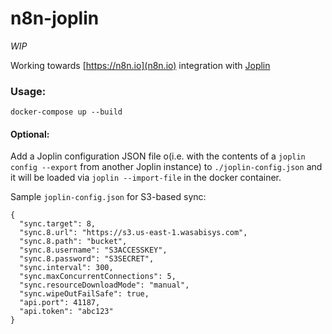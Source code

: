 # n8n-joplin

*WIP*

Working towards [https://n8n.io](n8n.io) integration with [Joplin](https://joplinapp.org/)


### Usage:
`docker-compose up --build`

#### Optional:
Add a Joplin configuration JSON file o(i.e. with the contents of a `joplin config --export` from another Joplin instance) to `./joplin-config.json` and it will be loaded via `joplin --import-file` in the docker container.

Sample `joplin-config.json` for S3-based sync:
```
{
  "sync.target": 8,
  "sync.8.url": "https://s3.us-east-1.wasabisys.com",
  "sync.8.path": "bucket",
  "sync.8.username": "S3ACCESSKEY",
  "sync.8.password": "S3SECRET",
  "sync.interval": 300,
  "sync.maxConcurrentConnections": 5,
  "sync.resourceDownloadMode": "manual",
  "sync.wipeOutFailSafe": true,
  "api.port": 41187,
  "api.token": "abc123"
}
```

